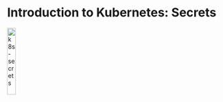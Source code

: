 # Introduction to Kubernetes: Secrets

<a href="https://youtu.be/o36yTfGDmZ0" title="k8s-secrets"><img src="https://i.ytimg.com/vi/o36yTfGDmZ0/hqdefault.jpg" width="20%" alt="k8s-secrets" /></a> 